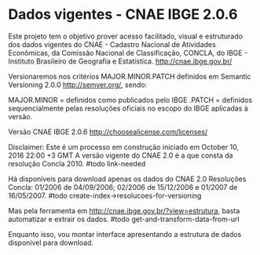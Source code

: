 # Dados vigentes - CNAE IBGE 2.0.6

Este projeto tem o objetivo prover acesso facilitado, visual e estruturado dos dados vigentes do CNAE - Cadastro Nacional de Atividades Econômicas, da Comissão Nacional de Classificação, CONCLA, do IBGE - Instituto Brasileiro de Geografia e Estatística. http://cnae.ibge.gov.br/

Versionaremos nos critérios MAJOR.MINOR.PATCH definidos em Semantic Versioning 2.0.0 http://semver.org/, sendo:

MAJOR.MINOR = definidos como publicados pelo IBGE
.PATCH = definidos sequencialmente pelas resoluções oficiais no escopo do IBGE aplicadas à versão.

Versão CNAE IBGE 2.0.6
http://choosealicense.com/licenses/

Disclaimer:
Este é um processo em construção iniciado em October 10, 2016 22:00 +3 GMT
A versão vigente do CNAE 2.0 é a que consta da resolução Concla 2010. #todo link-needed

Há disponíveis para download apenas os dados do CNAE 2.0 Resoluções Concla: 01/2006 de 04/09/2006; 02/2006 de 15/12/2006 e 01/2007 de 16/05/2007. #todo create-index->resolucoes-for-versioning

Mas pela ferramenta em http://cnae.ibge.gov.br/?view=estrutura, basta automatizar e extrair os dados. #todo get-and-transform-data-from-url

Enquanto isso, vou montar interface apresentando a estrutura de dados disponível para download.



